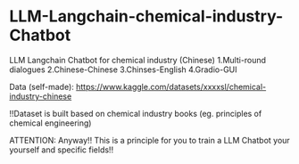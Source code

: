 # LLM-Langchain-chemical-industry-Chatbot
LLM Langchain Chatbot for chemical industry (Chinese)
1.Multi-round dialogues
2.Chinese-Chinese
3.Chinses-English
4.Gradio-GUI


Data (self-made): https://www.kaggle.com/datasets/xxxxsl/chemical-industry-chinese

!!Dataset is built based on chemical industry books (eg. principles of chemical engineering)

ATTENTION: Anyway!! This is a principle for you to train a LLM Chatbot your yourself and specific fields!!

